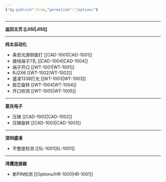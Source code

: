 ```yaml
---
{"dg-publish":true,"permalink":"/option/"}
---
```



---

**返回主页 [[JISI\|JISI]]**

---
**纬太自动化**
- 条型光源侧面打 [[CAD-1001\|CAD-1001]] 
- 接线端子7孔 [[CAD-1004\|CAD-1004]] 
- 端子开口 [[WT-1001\|WT-1001]] 
- RJ2X6 [[WT-1002\|WT-1002]] 
- 盛凌1338打光 [[WT-1003\|WT-1003]] 
- 胶芯旋转 [[WT-1004\|WT-1004]]
- 开口检测 [[WT-1005\|WT-1005]]

---
**意兆电子**
- 压铸 [[CAD-1002\|CAD-1002]] 
- 压铸旋转 [[CAD-1003\|CAD-1003]]

---
**深圳盛凌**
- 平整度检测 [[SL-1001\|SL-1001]]

---

**鸿儒连接器**
- 断PIN检测 [[Options/HR-1001\|HR-1001]]